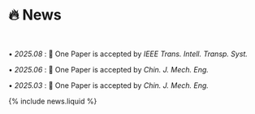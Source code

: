 # 🔥 News
<!-- - *2024.03*: 🎉 Two papers are accepted by ICLR 2024
- *2023.05*: 🎉 Five papers are accepted by ACL 2023
- *2023.01*: DiffSinger was introduced in [a very popular video](https://www.bilibili.com/video/BV1uM411t7ZJ) (2000k+ views) in Bilibili!
- *2023.01*: I join TikTok <img src='./images/tiktok.png' style='width: 6em;'> as a speech research scientist in Singapore!
- *2022.02*: I release a modern and responsive academic personal [homepage template](https://github.com/RayeRen/acad-homepage.github.io). Welcome to STAR and FORK! -->


<!-- pages/news.md -->
<div class="news" style="margin-top:50px;margin-bottom:20px">

• <em>2025.08</em> : 🎉 One Paper is accepted by <em>IEEE Trans. Intell. Transp. Syst.</em> <br>

• <em>2025.06</em> : 🎉 One Paper is accepted by <em>Chin. J. Mech. Eng.</em> <br>

• <em>2025.03</em> : 🎉 One Paper is accepted by <em>Chin. J. Mech. Eng.</em> <br>

{% include news.liquid %}
  </div>